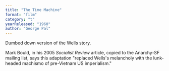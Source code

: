 ```yaml
---
title: "The Time Machine"
format: "film"
category: "t"
yearReleased: "1960"
author: "George Pal"
---
```

Dumbed down version of the Wells story.

Mark Bould, in his 2005 _Socialist Review_ article,  copied to the Anarchy-SF mailing list, says this adaptation "replaced Wells's  melancholy with the lunk-headed machismo of pre-Vietnam US imperialism."
 
